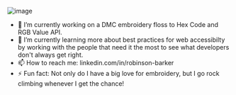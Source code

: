 ![image](https://user-images.githubusercontent.com/101136369/172868038-8e8b3960-0d4c-43c0-892e-44588d194ed8.png)

- 🔭 I’m currently working on a DMC embroidery floss to Hex Code and RGB Value API.
- 🌱 I’m currently learning more about best practices for web accessibilty by working with the people that need it the most to see what developers don't always get right.
- 📫 How to reach me: linkedin.com/in/robinson-barker
- ⚡ Fun fact: Not only do I have a big love for embroidery, but I go rock climbing whenever I get the chance!

<!--
**RobinsonBarker/robinsonbarker** is a ✨ _special_ ✨ repository because its `README.md` (this file) appears on your GitHub profile.![Uploading image.png…]()


Here are some ideas to get you started:

- 🔭 I’m currently working on ...
- 🌱 I’m currently learning ...
- 👯 I’m looking to collaborate on ...
- 🤔 I’m looking for help with ...
- 💬 Ask me about ...
- 📫 How to reach me: ...
- 😄 Pronouns: ...
- ⚡ Fun fact: ...
-->

